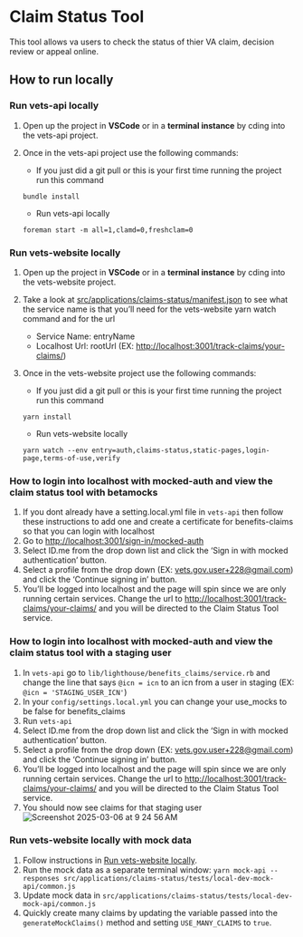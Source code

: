 # Claim Status Tool

This tool allows va users to check the status of thier VA claim, decision review or appeal online.

## How to run locally

### Run vets-api locally

1. Open up the project in **VSCode** or in a **terminal instance** by cding into the vets-api project.
2. Once in the vets-api project use the following commands:

   - If you just did a git pull or this is your first time running the project run this command

   ```code block
   bundle install
   ```

   - Run vets-api locally

   ```code block
   foreman start -m all=1,clamd=0,freshclam=0
   ```

### Run vets-website locally

1. Open up the project in **VSCode** or in a **terminal instance** by cding into the vets-website project.
2. Take a look at [src/applications/claims-status/manifest.json](https://github.com/department-of-veterans-affairs/vets-website/blob/main/src/applications/claims-status/manifest.json) to see what the service name is that you’ll need for the vets-website yarn watch command and for the url

   - Service Name: entryName
   - Localhost Url: rootUrl (EX: <http://localhost:3001/track-claims/your-claims/>)

3. Once in the vets-website project use the following commands:

   - If you just did a git pull or this is your first time running the project run this command

   ```code block
   yarn install
   ```

   - Run vets-website locally

   ```code block
   yarn watch --env entry=auth,claims-status,static-pages,login-page,terms-of-use,verify
   ```

### How to login into localhost with mocked-auth and view the claim status tool with betamocks

1. If you dont already have a setting.local.yml file in `vets-api` then follow these instructions to add one and create a certificate for benefits-claims so that you can login with localhost
2. Go to <http://localhost:3001/sign-in/mocked-auth>
3. Select ID.me from the drop down list and click the ‘Sign in with mocked authentication’ button.
4. Select a profile from the drop down (EX: vets.gov.user+228@gmail.com) and click the ‘Continue signing in’ button.
5. You’ll be logged into localhost and the page will spin since we are only running certain services. Change the url to <http://localhost:3001/track-claims/your-claims/> and you will be directed to the Claim Status Tool service.

### How to login into localhost with mocked-auth and view the claim status tool with a staging user

1. In `vets-api` go to `lib/lighthouse/benefits_claims/service.rb` and change the line that says `@icn = icn` to an icn from a user in staging (EX: `@icn = 'STAGING_USER_ICN'`)
2. In your `config/settings.local.yml` you can change your use_mocks to be false for benefits_claims
3. Run `vets-api`
4. Select ID.me from the drop down list and click the ‘Sign in with mocked authentication’ button.
5. Select a profile from the drop down (EX: vets.gov.user+228@gmail.com) and click the ‘Continue signing in’ button.
6. You’ll be logged into localhost and the page will spin since we are only running certain services. Change the url to <http://localhost:3001/track-claims/your-claims/> and you will be directed to the Claim Status Tool service.
7. You should now see claims for that staging user ![Screenshot 2025-03-06 at 9 24 56 AM](https://github.com/user-attachments/assets/034e484d-a455-4d76-a845-a79096954c62)

### Run vets-website locally with mock data
1. Follow instructions in [Run vets-website locally](#run-vets-website-locally).
2. Run the mock data as a separate terminal window: `yarn mock-api --responses src/applications/claims-status/tests/local-dev-mock-api/common.js`
3. Update mock data in `src/applications/claims-status/tests/local-dev-mock-api/common.js`
4. Quickly create many claims by updating the variable passed into the `generateMockClaims()` method and setting `USE_MANY_CLAIMS` to `true`.
